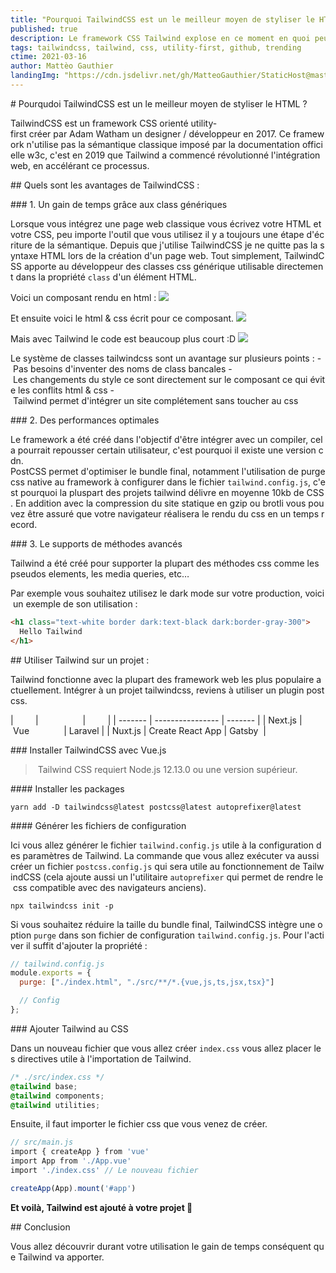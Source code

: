 ```yaml
---
title: "Pourquoi TailwindCSS est un le meilleur moyen de styliser le HTML ?"
published: true
description: Le framework CSS Tailwind explose en ce moment en quoi peut-il vous aidez ?
tags: tailwindcss, tailwind, css, utility-first, github, trending
ctime: 2021-03-16
author: Mattèo Gauthier
landingImg: "https://cdn.jsdelivr.net/gh/MatteoGauthier/StaticHost@master/assets/screen-to-gif.jpg"
---
```


# Pourqudoi TailwindCSS est un le meilleur moyen de styliser le HTML ?

TailwindCSS est un framework CSS orienté utility-first créer par Adam Watham un designer / développeur en 2017. Ce framework n'utilise pas la sémantique classique imposé par la documentation officielle w3c, c'est en 2019 que Tailwind a commencé révolutionné l'intégration web, en accélérant ce processus.

## Quels sont les avantages de TailwindCSS :

### 1. Un gain de temps grâce aux class génériques

Lorsque vous intégrez une page web classique vous écrivez votre HTML et votre CSS, peu importe l'outil que vous utilisez il y a toujours une étape d'écriture de la sémantique. Depuis que j'utilise TailwindCSS je ne quitte pas la syntaxe HTML lors de la création d'un page web. Tout simplement, TailwindCSS apporte au développeur des classes css générique utilisable directement dans la propriété `class` d'un élément HTML.

Voici un composant rendu en html :
![](https://i.imgur.com/8VtGKWS.png)

Et ensuite voici le html & css écrit pour ce composant.
![](https://i.imgur.com/lAXVH78.png)

Mais avec Tailwind le code est beaucoup plus court :D
![](https://i.imgur.com/2kt3ItM.png)

Le système de classes tailwindcss sont un avantage sur plusieurs points :
- Pas besoins d'inventer des noms de class bancales
- Les changements du style ce sont directement sur le composant ce qui évite les conflits html & css
- Tailwind permet d'intégrer un site complétement sans toucher au css

### 2. Des performances optimales

Le framework a été créé dans l'objectif d'être intégrer avec un compiler, cela pourrait repousser certain utilisateur, c'est pourquoi il existe une version cdn.
PostCSS permet d'optimiser le bundle final, notamment l'utilisation de purgecss native au framework à configurer dans le fichier `tailwind.config.js`, c'est pourquoi la pluspart des projets tailwind délivre en moyenne 10kb de CSS. En addition avec la compression du site statique en gzip ou brotli vous pouvez être assuré que votre navigateur réalisera le rendu du css en un temps record.

### 3. Le supports de méthodes avancés

Tailwind a été créé pour supporter la plupart des méthodes css comme les pseudos elements, les media queries, etc…

Par exemple vous souhaitez utilisez le dark mode sur votre production, voici un exemple de son utilisation :

```html
<h1 class="text-white border dark:text-black dark:border-gray-300">
  Hello Tailwind
</h1>
```

## Utiliser Tailwind sur un projet :

Tailwind fonctionne avec la plupart des framework web les plus populaire actuellement. Intégrer à un projet tailwindcss, reviens à utiliser un plugin postcss.

|         |                  |         |
| ------- | ---------------- | ------- |
| Next.js | Vue              | Laravel |
| Nuxt.js | Create React App | Gatsby  |

### Installer TailwindCSS avec Vue.js

> Tailwind CSS requiert Node.js 12.13.0 ou une version supérieur.

#### Installer les packages

```
yarn add -D tailwindcss@latest postcss@latest autoprefixer@latest
```

#### Générer les fichiers de configuration

Ici vous allez générer le fichier `tailwind.config.js` utile à la configuration des paramètres de Tailwind. La commande que vous allez exécuter va aussi créer un fichier `postcss.config.js` qui sera utile au fonctionnement de TailwindCSS (cela ajoute aussi un l'utilitaire `autoprefixer` qui permet de rendre le css compatible avec des navigateurs anciens).

```
npx tailwindcss init -p
```

Si vous souhaitez réduire la taille du bundle final, TailwindCSS intègre une option `purge` dans son fichier de configuration `tailwind.config.js`. Pour l'activer il suffit d'ajouter la propriété :

```js
// tailwind.config.js
module.exports = {
  purge: ["./index.html", "./src/**/*.{vue,js,ts,jsx,tsx}"]

  // Config
};
```

### Ajouter Tailwind au CSS

Dans un nouveau fichier que vous allez créer `index.css` vous allez placer les directives utile à l'importation de Tailwind.

```css
/* ./src/index.css */
@tailwind base;
@tailwind components;
@tailwind utilities;
```

Ensuite, il faut importer le fichier css que vous venez de créer. 

```js
// src/main.js
import { createApp } from 'vue'
import App from './App.vue'
import './index.css' // Le nouveau fichier

createApp(App).mount('#app')
```

**Et voilà, Tailwind est ajouté à votre projet 🎉**


## Conclusion

Vous allez découvrir durant votre utilisation le gain de temps conséquent que Tailwind va apporter. 